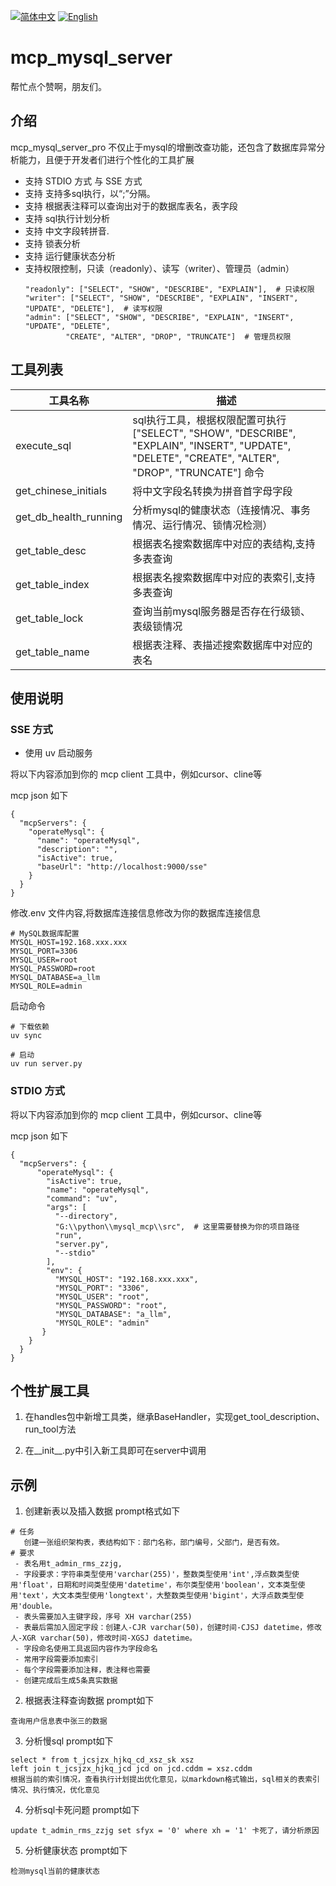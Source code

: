 [![简体中文](https://img.shields.io/badge/简体中文-点击查看-orange)](README-zh.md)
[![English](https://img.shields.io/badge/English-Click-yellow)](README.md)

# mcp_mysql_server
帮忙点个赞啊，朋友们。
## 介绍
mcp_mysql_server_pro 不仅止于mysql的增删改查功能，还包含了数据库异常分析能力，且便于开发者们进行个性化的工具扩展

- 支持 STDIO 方式 与 SSE 方式
- 支持 支持多sql执行，以“;”分隔。 
- 支持 根据表注释可以查询出对于的数据库表名，表字段
- 支持 sql执行计划分析
- 支持 中文字段转拼音.
- 支持 锁表分析
- 支持 运行健康状态分析
- 支持权限控制，只读（readonly）、读写（writer）、管理员（admin）
    ```
    "readonly": ["SELECT", "SHOW", "DESCRIBE", "EXPLAIN"],  # 只读权限
    "writer": ["SELECT", "SHOW", "DESCRIBE", "EXPLAIN", "INSERT", "UPDATE", "DELETE"],  # 读写权限
    "admin": ["SELECT", "SHOW", "DESCRIBE", "EXPLAIN", "INSERT", "UPDATE", "DELETE", 
             "CREATE", "ALTER", "DROP", "TRUNCATE"]  # 管理员权限
    ```

## 工具列表
| 工具名称                  | 描述                                                                                                                                 |
|-----------------------|------------------------------------------------------------------------------------------------------------------------------------| 
| execute_sql           | sql执行工具，根据权限配置可执行["SELECT", "SHOW", "DESCRIBE", "EXPLAIN", "INSERT", "UPDATE", "DELETE", "CREATE", "ALTER", "DROP", "TRUNCATE"] 命令 |
| get_chinese_initials  | 将中文字段名转换为拼音首字母字段                                                                                                                   |
| get_db_health_running | 分析mysql的健康状态（连接情况、事务情况、运行情况、锁情况检测）                                                                                                 |
| get_table_desc        | 根据表名搜索数据库中对应的表结构,支持多表查询                                                                                                            |
| get_table_index       | 根据表名搜索数据库中对应的表索引,支持多表查询                                                                                                            |
| get_table_lock        | 查询当前mysql服务器是否存在行级锁、表级锁情况                                                                                                          |
| get_table_name        | 根据表注释、表描述搜索数据库中对应的表名                                                                                                               |



## 使用说明

### SSE 方式

- 使用 uv 启动服务

将以下内容添加到你的 mcp client 工具中，例如cursor、cline等

mcp json 如下
````
{
  "mcpServers": {
    "operateMysql": {
      "name": "operateMysql",
      "description": "",
      "isActive": true,
      "baseUrl": "http://localhost:9000/sse"
    }
  }
}
````

修改.env 文件内容,将数据库连接信息修改为你的数据库连接信息
```
# MySQL数据库配置
MYSQL_HOST=192.168.xxx.xxx
MYSQL_PORT=3306
MYSQL_USER=root
MYSQL_PASSWORD=root
MYSQL_DATABASE=a_llm
MYSQL_ROLE=admin
```

启动命令
```
# 下载依赖
uv sync

# 启动
uv run server.py
```

### STDIO 方式 

将以下内容添加到你的 mcp client 工具中，例如cursor、cline等

mcp json 如下
```
{
  "mcpServers": {
      "operateMysql": {
        "isActive": true,
        "name": "operateMysql",
        "command": "uv",
        "args": [
          "--directory",
          "G:\\python\\mysql_mcp\\src",  # 这里需要替换为你的项目路径
          "run",
          "server.py",
          "--stdio"
        ],
        "env": {
          "MYSQL_HOST": "192.168.xxx.xxx",
          "MYSQL_PORT": "3306",
          "MYSQL_USER": "root",
          "MYSQL_PASSWORD": "root",
          "MYSQL_DATABASE": "a_llm",
          "MYSQL_ROLE": "admin"
       }
    }
  }
}    
```

## 个性扩展工具
1. 在handles包中新增工具类，继承BaseHandler，实现get_tool_description、run_tool方法

2. 在__init__.py中引入新工具即可在server中调用


## 示例
1. 创建新表以及插入数据 prompt格式如下
```
# 任务
   创建一张组织架构表，表结构如下：部门名称，部门编号，父部门，是否有效。
# 要求
 - 表名用t_admin_rms_zzjg,
 - 字段要求：字符串类型使用'varchar(255)'，整数类型使用'int',浮点数类型使用'float'，日期和时间类型使用'datetime'，布尔类型使用'boolean'，文本类型使用'text'，大文本类型使用'longtext'，大整数类型使用'bigint'，大浮点数类型使用'double。
 - 表头需要加入主键字段，序号 XH varchar(255)
 - 表最后需加入固定字段：创建人-CJR varchar(50)，创建时间-CJSJ datetime，修改人-XGR varchar(50)，修改时间-XGSJ datetime。
 - 字段命名使用工具返回内容作为字段命名
 - 常用字段需要添加索引
 - 每个字段需要添加注释，表注释也需要
 - 创建完成后生成5条真实数据
```

2. 根据表注释查询数据 prompt如下
```
查询用户信息表中张三的数据
```

3. 分析慢sql prompt如下
```
select * from t_jcsjzx_hjkq_cd_xsz_sk xsz
left join t_jcsjzx_hjkq_jcd jcd on jcd.cddm = xsz.cddm 
根据当前的索引情况，查看执行计划提出优化意见，以markdown格式输出，sql相关的表索引情况、执行情况，优化意见
```

4. 分析sql卡死问题 prompt如下
```
update t_admin_rms_zzjg set sfyx = '0' where xh = '1' 卡死了，请分析原因
```

5. 分析健康状态 prompt如下
```
检测mysql当前的健康状态
```


